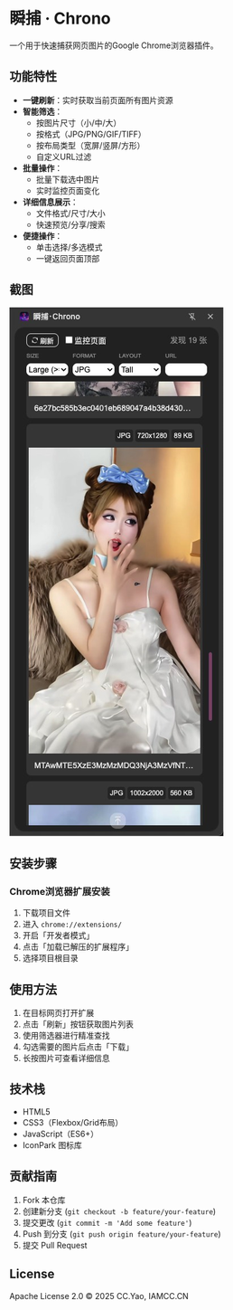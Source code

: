 # 瞬捕 · Chrono
一个用于快速捕获网页图片的Google Chrome浏览器插件。

## 功能特性
- **一键刷新**：实时获取当前页面所有图片资源
- **智能筛选**：
    - 按图片尺寸（小/中/大）
    - 按格式（JPG/PNG/GIF/TIFF）
    - 按布局类型（宽屏/竖屏/方形）
    - 自定义URL过滤
- **批量操作**：
    - 批量下载选中图片
    - 实时监控页面变化
- **详细信息展示**：
    - 文件格式/尺寸/大小
    - 快速预览/分享/搜索
- **便捷操作**：
    - 单击选择/多选模式
    - 一键返回页面顶部

## 截图
![界面预览](./assets/screenshot.jpg)  

## 安装步骤
### Chrome浏览器扩展安装
1. 下载项目文件
2. 进入 `chrome://extensions/`
3. 开启「开发者模式」
4. 点击「加载已解压的扩展程序」
5. 选择项目根目录

## 使用方法
1. 在目标网页打开扩展
2. 点击「刷新」按钮获取图片列表
3. 使用筛选器进行精准查找
4. 勾选需要的图片后点击「下载」
5. 长按图片可查看详细信息

## 技术栈
- HTML5
- CSS3（Flexbox/Grid布局）
- JavaScript（ES6+）
- IconPark 图标库

## 贡献指南
1. Fork 本仓库
2. 创建新分支 (`git checkout -b feature/your-feature`)
3. 提交更改 (`git commit -m 'Add some feature'`)
4. Push 到分支 (`git push origin feature/your-feature`)
5. 提交 Pull Request

## License
Apache License 2.0 © 2025 CC.Yao, IAMCC.CN